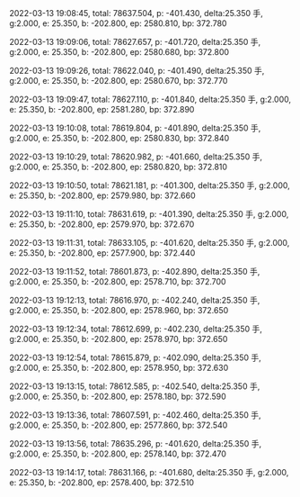2022-03-13 19:08:45, total: 78637.504, p: -401.430, delta:25.350 手, g:2.000, e: 25.350, b: -202.800, ep: 2580.810, bp: 372.780

2022-03-13 19:09:06, total: 78627.657, p: -401.720, delta:25.350 手, g:2.000, e: 25.350, b: -202.800, ep: 2580.680, bp: 372.800

2022-03-13 19:09:26, total: 78622.040, p: -401.490, delta:25.350 手, g:2.000, e: 25.350, b: -202.800, ep: 2580.670, bp: 372.770

2022-03-13 19:09:47, total: 78627.110, p: -401.840, delta:25.350 手, g:2.000, e: 25.350, b: -202.800, ep: 2581.280, bp: 372.890

2022-03-13 19:10:08, total: 78619.804, p: -401.890, delta:25.350 手, g:2.000, e: 25.350, b: -202.800, ep: 2580.830, bp: 372.840

2022-03-13 19:10:29, total: 78620.982, p: -401.660, delta:25.350 手, g:2.000, e: 25.350, b: -202.800, ep: 2580.820, bp: 372.810

2022-03-13 19:10:50, total: 78621.181, p: -401.300, delta:25.350 手, g:2.000, e: 25.350, b: -202.800, ep: 2579.980, bp: 372.660

2022-03-13 19:11:10, total: 78631.619, p: -401.390, delta:25.350 手, g:2.000, e: 25.350, b: -202.800, ep: 2579.970, bp: 372.670

2022-03-13 19:11:31, total: 78633.105, p: -401.620, delta:25.350 手, g:2.000, e: 25.350, b: -202.800, ep: 2577.900, bp: 372.440

2022-03-13 19:11:52, total: 78601.873, p: -402.890, delta:25.350 手, g:2.000, e: 25.350, b: -202.800, ep: 2578.710, bp: 372.700

2022-03-13 19:12:13, total: 78616.970, p: -402.240, delta:25.350 手, g:2.000, e: 25.350, b: -202.800, ep: 2578.960, bp: 372.650

2022-03-13 19:12:34, total: 78612.699, p: -402.230, delta:25.350 手, g:2.000, e: 25.350, b: -202.800, ep: 2578.970, bp: 372.650

2022-03-13 19:12:54, total: 78615.879, p: -402.090, delta:25.350 手, g:2.000, e: 25.350, b: -202.800, ep: 2578.950, bp: 372.630

2022-03-13 19:13:15, total: 78612.585, p: -402.540, delta:25.350 手, g:2.000, e: 25.350, b: -202.800, ep: 2578.180, bp: 372.590

2022-03-13 19:13:36, total: 78607.591, p: -402.460, delta:25.350 手, g:2.000, e: 25.350, b: -202.800, ep: 2577.860, bp: 372.540

2022-03-13 19:13:56, total: 78635.296, p: -401.620, delta:25.350 手, g:2.000, e: 25.350, b: -202.800, ep: 2578.140, bp: 372.470

2022-03-13 19:14:17, total: 78631.166, p: -401.680, delta:25.350 手, g:2.000, e: 25.350, b: -202.800, ep: 2578.400, bp: 372.510